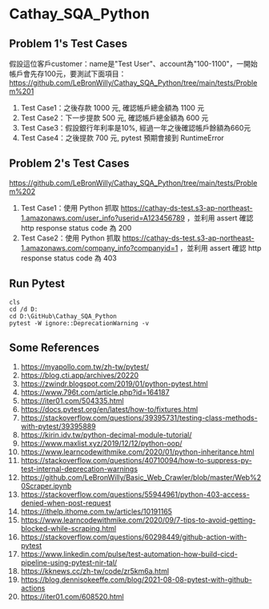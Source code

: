 # Cathay_SQA_Python
 
## Problem 1's Test Cases
假設這位客戶customer：name是"Test User"、account為"100-1100"，一開始帳戶會先存100元，要測試下面項目：
<br>
https://github.com/LeBronWilly/Cathay_SQA_Python/tree/main/tests/Problem%201
1. Test Case1：之後存款 1000 元, 確認帳戶總金額為 1100 元
2. Test Case2：下一步提款 500 元, 確認帳戶總金額為 600 元
3. Test Case3：假設銀行年利率是10%, 經過一年之後確認帳戶餘額為660元
4. Test Case4：之後提款 700 元, pytest 預期會接到 RuntimeError

## Problem 2's Test Cases
https://github.com/LeBronWilly/Cathay_SQA_Python/tree/main/tests/Problem%202
1. Test Case1：使用 Python 抓取 https://cathay-ds-test.s3-ap-northeast-1.amazonaws.com/user_info?userid=A123456789 ，並利用 assert 確認 http response status code 為 200
2. Test Case2：使用 Python 抓取 https://cathay-ds-test.s3-ap-northeast-1.amazonaws.com/company_info?companyid=1 ，並利用 assert 確認 http response status code 為 403

## Run Pytest
```Command Line Interface
cls
cd /d D:
cd D:\GitHub\Cathay_SQA_Python
pytest -W ignore::DeprecationWarning -v

```

## Some References
1. https://myapollo.com.tw/zh-tw/pytest/
2. https://blog.cti.app/archives/20220
3. https://zwindr.blogspot.com/2019/01/python-pytest.html
4. https://www.796t.com/article.php?id=164187
5. https://iter01.com/504335.html
6. https://docs.pytest.org/en/latest/how-to/fixtures.html
7. https://stackoverflow.com/questions/39395731/testing-class-methods-with-pytest/39395889
8. https://kirin.idv.tw/python-decimal-module-tutorial/
9. https://www.maxlist.xyz/2019/12/12/python-oop/
10. https://www.learncodewithmike.com/2020/01/python-inheritance.html
11. https://stackoverflow.com/questions/40710094/how-to-suppress-py-test-internal-deprecation-warnings
12. https://github.com/LeBronWilly/Basic_Web_Crawler/blob/master/Web%20Scraper.ipynb
13. https://stackoverflow.com/questions/55944961/python-403-access-denied-when-post-request
14. https://ithelp.ithome.com.tw/articles/10191165
15. https://www.learncodewithmike.com/2020/09/7-tips-to-avoid-getting-blocked-while-scraping.html
16. https://stackoverflow.com/questions/60298449/github-action-with-pytest
17. https://www.linkedin.com/pulse/test-automation-how-build-cicd-pipeline-using-pytest-nir-tal/
18. https://kknews.cc/zh-tw/code/zr5km6a.html
19. https://blog.dennisokeeffe.com/blog/2021-08-08-pytest-with-github-actions
20. https://iter01.com/608520.html
